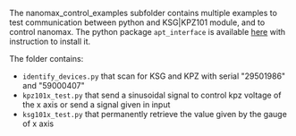 The nanomax_control_examples subfolder contains multiple examples to test communication between python and KSG|KPZ101 module, and to control nanomax.
The python package `apt_interface` is available [here](https://github.com/benoitlx/APT-interface) with instruction to install it.

The folder contains:
- `identify_devices.py` that scan for KSG and KPZ with serial "29501986" and "59000407"
- `kpz101x_test.py` that send a sinusoidal signal to control kpz voltage of the x axis or send a signal given in input
- `ksg101x_test.py` that permanently retrieve the value given by the gauge of x axis
